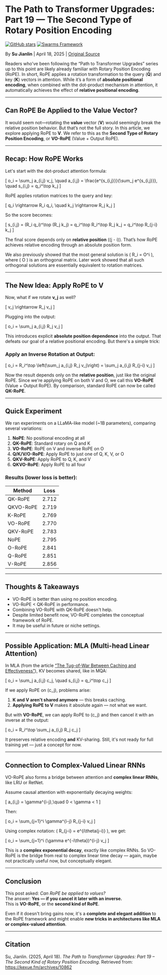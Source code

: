 
# The Path to Transformer Upgrades: Part 19 — The Second Type of Rotary Position Encoding  


[![GitHub stars](https://img.shields.io/github/stars/The-Swarm-Corporation/Legal-Swarm-Template?style=social)](https://github.com/The-Swarm-Corporation/Legal-Swarm-Template)
[![Swarms Framework](https://img.shields.io/badge/Built%20with-Swarms-blue)](https://github.com/kyegomez/swarms)



By **Su Jianlin** | April 18, 2025 | [Original Source](https://kexue.fm/archives/10862)  

Readers who’ve been following the “Path to Transformer Upgrades” series up to this point are likely already familiar with Rotary Position Encoding (RoPE). In short, RoPE applies a rotation transformation to the query (**Q**) and key (**K**) vectors in attention. While it’s a form of **absolute positional encoding**, when combined with the dot-product mechanism in attention, it automatically achieves the effect of **relative positional encoding**.

---

## Can RoPE Be Applied to the Value Vector?

It would seem not—rotating the **value** vector (**V**) would seemingly break the relative position behavior. But that’s not the full story. In this article, we explore applying RoPE to **V**. We refer to this as the **Second Type of Rotary Position Encoding**, or **VO-RoPE** (Value + Output RoPE).

---

## Recap: How RoPE Works

Let's start with the dot-product attention formula:

\[
o_i = \sum_j a_{i,j} v_j, \quad a_{i,j} = \frac{e^{s_{i,j}}}{\sum_j e^{s_{i,j}}}, \quad s_{i,j} = q_i^\top k_j
\]

RoPE applies rotation matrices to the query and key:

\[
q_i \rightarrow R_i q_i, \quad k_j \rightarrow R_j k_j
\]

So the score becomes:

\[
s_{i,j} = (R_i q_i)^\top (R_j k_j) = q_i^\top R_i^\top R_j k_j = q_i^\top R_{j-i} k_j
\]

The final score depends only on **relative position** \((j - i)\). That’s how RoPE achieves relative encoding through an absolute position form.

We also previously showed that the most general solution is \( R_i = O^i \), where \( O \) is an orthogonal matrix. Later work showed that all such orthogonal solutions are essentially equivalent to rotation matrices.

---

## The New Idea: Apply RoPE to V

Now, what if we rotate **v_j** as well?

\[
v_j \rightarrow R_j v_j
\]

Plugging into the output:

\[
o_i = \sum_j a_{i,j} R_j v_j
\]

This introduces explicit **absolute position dependence** into the output. That defeats our goal of a relative positional encoding. But there's a simple trick:

### Apply an Inverse Rotation at Output:

\[
o_i = R_i^\top \left(\sum_j a_{i,j} R_j v_j\right) = \sum_j a_{i,j} R_{j-i} v_j
\]

Now the result depends only on the **relative position**, just like the original RoPE. Since we're applying RoPE on both V and O, we call this **VO-RoPE** (Value + Output RoPE). By comparison, standard RoPE can now be called **QK-RoPE**.

---

## Quick Experiment

We ran experiments on a LLaMA-like model (~1B parameters), comparing several variations:

1. **NoPE**: No positional encoding at all  
2. **QK-RoPE**: Standard rotary on Q and K  
3. **VO-RoPE**: RoPE on V and inverse RoPE on O  
4. **Q/K/V/O-RoPE**: Apply RoPE to just one of Q, K, V, or O  
5. **QKV-RoPE**: Apply RoPE to Q, K, and V  
6. **QKVO-RoPE**: Apply RoPE to all four

### Results (lower loss is better):

| Method       | Loss   |
|--------------|--------|
| QK-RoPE      | 2.712  |
| QKVO-RoPE    | 2.719  |
| K-RoPE       | 2.769  |
| VO-RoPE      | 2.770  |
| QKV-RoPE     | 2.783  |
| NoPE         | 2.795  |
| O-RoPE       | 2.841  |
| Q-RoPE       | 2.851  |
| V-RoPE       | 2.856  |

---

## Thoughts & Takeaways

- VO-RoPE is better than using no position encoding.
- VO-RoPE < QK-RoPE in performance.
- Combining VO-RoPE with QK-RoPE doesn't help.
- Despite limited benefit now, VO-RoPE completes the conceptual framework of RoPE.
- It may be useful in future or niche settings.

---

## Possible Application: MLA (Multi-head Linear Attention)

In MLA (from the article [“The Tug-of-War Between Caching and Effectiveness”](https://kexue.fm/archives/10826)), KV becomes shared, like in MQA:

\[
o_i = \sum_j a_{i,j} c_j, \quad s_{i,j} = q_i^\top c_j
\]

If we apply RoPE on \(c_j\), problems arise:

1. **K and V aren't shared anymore** — this breaks caching.
2. **Applying RoPE to V** makes it absolute again — not what we want.

But with **VO-RoPE**, we can apply RoPE to \(c_j\) and then cancel it with an inverse at the output:

\[
o_i = R_i^\top \sum_j a_{i,j} R_j c_j
\]

It preserves relative encoding **and** KV-sharing. Still, it's not ready for full training yet — just a concept for now.

---

## Connection to Complex-Valued Linear RNNs

VO-RoPE also forms a bridge between attention and **complex linear RNNs**, like LRU or RetNet.

Assume causal attention with exponentially decaying weights:

\[
a_{i,j} = \gamma^{i-j},\quad 0 < \gamma < 1
\]

Then:

\[
o_i = \sum_{j=1}^i \gamma^{i-j} R_{j-i} v_j
\]

Using complex notation: \( R_{j-i} = e^{i\theta(j-i)} \), we get:

\[
o_i = \sum_{j=1}^i (\gamma e^{-i\theta})^{i-j} v_j
\]

This is a **complex exponential decay**, exactly like complex RNNs. So VO-RoPE is the bridge from real to complex linear time decay — again, maybe not practically useful now, but conceptually elegant.

---

## Conclusion

This post asked: _Can RoPE be applied to values?_  
The answer: **Yes — if you cancel it later with an inverse.**  
This is **VO-RoPE**, or the **second kind of RoPE**.

Even if it doesn't bring gains now, it's a **complete and elegant addition** to the RoPE framework and might enable **new tricks in architectures like MLA or complex-valued attention**.

---

## Citation

Su, Jianlin. (2025, April 18). *The Path to Transformer Upgrades: Part 19 – The Second Kind of Rotary Position Encoding*. Retrieved from: https://kexue.fm/archives/10862

